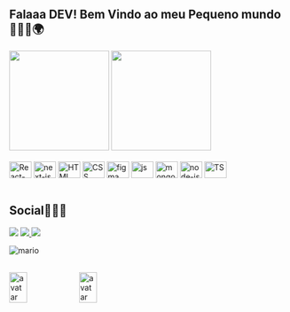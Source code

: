 ## Falaaa DEV! Bem Vindo ao meu Pequeno mundo 👨🏿‍💻🌍

<div style="display: line_block">
  <img height="180em" src="https://github-readme-stats.vercel.app/api?username=lukas656&theme=transparent&show_icons=true"/>
  <img height="180em" src="https://github-readme-stats.vercel.app/api/top-langs/?username=lukas656&layout=compact&langs_count16&theme=transparent"/>
</div>
<div style="display: line_block"><br>
<img align="center" alt="React-js" height="30" width="40" src="https://cdn.jsdelivr.net/gh/devicons/devicon@latest/icons/react/react-original.svg">
<img align="center" alt="next-js" height="30" width="40" src="https://cdn.jsdelivr.net/gh/devicons/devicon@latest/icons/nextjs/nextjs-original.svg" />    
<img align="center" alt="HTML" height="30" width="40" src="https://cdn.jsdelivr.net/gh/devicons/devicon@latest/icons/html5/html5-original.svg">
<img align="center" alt="CSS" height="30" width="40" src="https://cdn.jsdelivr.net/gh/devicons/devicon@latest/icons/css3/css3-original.svg">
<img align="center" alt="figma" height="30" width="40" src="https://cdn.jsdelivr.net/gh/devicons/devicon@latest/icons/figma/figma-original.svg" /> 
<img align="center" alt="js" height="30" width="40" src="https://cdn.jsdelivr.net/gh/devicons/devicon@latest/icons/javascript/javascript-original.svg">
<img align="center" alt="mongoDB" height="30" width="40" src="https://cdn.jsdelivr.net/gh/devicons/devicon@latest/icons/mongodb/mongodb-original.svg" />          
<img align="center" alt="node-js" height="30" width="40" src="https://cdn.jsdelivr.net/gh/devicons/devicon@latest/icons/nodejs/nodejs-original.svg">
<img align="center" alt="TS" height="30" width="40" src="https://cdn.jsdelivr.net/gh/devicons/devicon@latest/icons/typescript/typescript-original.svg">
</div>
<br>

## Social👨🏿‍💻
<div style="display: line_block">
<a href="" target="_blank">
<img src="https://img.shields.io/badge/website-000000?style=for-the-badge&logo=About.me&logoColor=white"/></a>
<a href="https://www.linkedin.com/in/link-lucas-santos/" target="_blank">
<img src="https://img.shields.io/badge/LinkedIn-0077B5?style=for-the-badge&logo=linkedin&logoColor=white"/>
</a>
<a href="https://www.instagram.com/lucas.santos.2002?utm_source=ig_web_button_share_sheet&igsh=ZDNlZDc0MzIxNw==" target="_blank">
<img src="https://img.shields.io/badge/Instagram-E4405F?style=for-the-badge&logo=instagram&logoColor=white"/>
</a>
</div>

![mario](https://github.com/Lukas656/Lukas656/assets/72577273/ab8fe38a-6d4c-41f6-9733-9de29188bc8b)

<br>
<div style="display: flex" width="100%" aling="center">
<img src="https://th.bing.com/th/id/OIG4.LXd7eNU_6tUSZxuGNiQL?w=1024&h=1024&rs=1&pid=ImgDetMain" alt="avatar" width="25%"/>
<img src="https://th.bing.com/th/id/OIG2.bBXWmeqZp3EXA36_SYoo?w=1024&h=1024&rs=1&pid=ImgDetMain" alt="avatar" width="25%" />

</div
